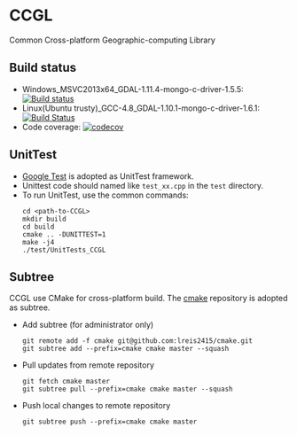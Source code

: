 # CCGL
Common Cross-platform Geographic-computing Library

## Build status

+ Windows_MSVC2013x64_GDAL-1.11.4-mongo-c-driver-1.5.5: [![Build status](https://ci.appveyor.com/api/projects/status/b239pv4qvvxxythk/branch/master?svg=true)](https://ci.appveyor.com/project/crazyzlj/ccgl/branch/master)
+ Linux(Ubuntu trusty)_GCC-4.8_GDAL-1.10.1-mongo-c-driver-1.6.1: [![Build Status](https://travis-ci.org/crazyzlj/CCGL.svg?branch=master)](https://travis-ci.org/crazyzlj/CCGL)
+ Code coverage: [![codecov](https://codecov.io/gh/crazyzlj/CCGL/branch/master/graph/badge.svg)](https://codecov.io/gh/crazyzlj/CCGL)

## UnitTest
+ [Google Test](https://github.com/google/googletest) is adopted as UnitTest framework.
+ Unittest code should named like `test_xx.cpp` in the `test` directory.
+ To run UnitTest, use the common commands:
    ```shell
    cd <path-to-CCGL>
    mkdir build
    cd build
    cmake .. -DUNITTEST=1
    make -j4
    ./test/UnitTests_CCGL
    ```
## Subtree

CCGL use CMake for cross-platform build. The [cmake](https://github.com/lreis2415/cmake) repository is adopted as subtree.

+ Add subtree (for administrator only)

  ```
  git remote add -f cmake git@github.com:lreis2415/cmake.git
  git subtree add --prefix=cmake cmake master --squash
  ```

+ Pull updates from remote repository

  ```
  git fetch cmake master
  git subtree pull --prefix=cmake cmake master --squash
  ```

+ Push local changes to remote repository

  ```
  git subtree push --prefix=cmake cmake master
  ```
